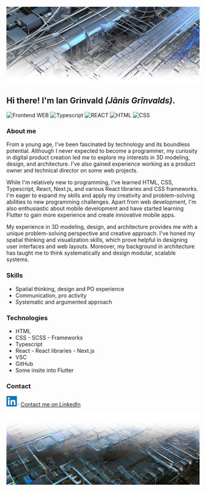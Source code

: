 ![image](/forgithub1.png)
## Hi there! I'm Ian Grinvald *(Jānis Grīnvalds)*.
<p>
  <img src="https://img.shields.io/badge/-WEB Frontend-yellow" alt="Frontend WEB">
  <img src="https://img.shields.io/badge/-TypeScript-#637FA5" alt="Typescript">
  <img src="https://img.shields.io/badge/-React-red" alt="REACT">
  <img src="https://img.shields.io/badge/-HTML-green" alt="HTML">
  <img src="https://img.shields.io/badge/-CSS-pink" alt="CSS">
</p>

### About me
From a young age, I've been fascinated by technology and its boundless potential. Although I never expected to become a programmer, my curiosity in digital product creation led me to explore my interests in 3D modeling, design, and architecture. I've also gained experience working as a product owner and technical director on some web projects.

While I'm relatively new to programming, I've learned HTML, CSS, Typescript, React, Next.js, and various React libraries and CSS frameworks. I'm eager to expand my skills and apply my creativity and problem-solving abilities to new programming challenges. Apart from web development, I'm also enthusiastic about mobile development and have started learning Flutter to gain more experience and create innovative mobile apps.

My experience in 3D modeling, design, and architecture provides me with a unique problem-solving perspective and creative approach. I've honed my spatial thinking and visualization skills, which prove helpful in designing user interfaces and web layouts. Moreover, my background in architecture has taught me to think systematically and design modular, scalable systems.

### Skills
* Spatial thinking, design and PO experience
* Communication, pro activity
* Systematic and argumented approach

### Technologies
- HTML
- CSS - SCSS - Frameworks
- Typescript
- React - React libraries - Next.js
- VSC
- GitHub
- Some insite into Flutter

### Contact
[![Contact me on LinkedIn](/LI_button.png)](https://www.linkedin.com/in/grinvaldsjanis/)
[Contact me on LinkedIn](https://www.linkedin.com/in/grinvaldsjanis/)

![image](/forgithub21.png)
